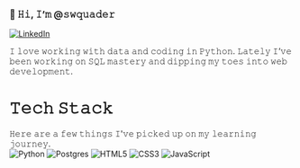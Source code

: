 ### 👋 𝙷𝚒, 𝙸’𝚖 @𝚜𝚠𝚚𝚞𝚊𝚍𝚎𝚛
[<img alt="LinkedIn" src="https://img.shields.io/badge/linkedin-%230077B5.svg?style=for-the-badge&logo=linkedin&logoColor=white"/>](https://www.linkedin.com/in/syeda-w-quader/)

𝙸 𝚕𝚘𝚟𝚎 𝚠𝚘𝚛𝚔𝚒𝚗𝚐 𝚠𝚒𝚝𝚑 𝚍𝚊𝚝𝚊 𝚊𝚗𝚍 𝚌𝚘𝚍𝚒𝚗𝚐 𝚒𝚗 𝙿𝚢𝚝𝚑𝚘𝚗. 𝙻𝚊𝚝𝚎𝚕𝚢 𝙸’𝚟𝚎 𝚋𝚎𝚎𝚗 𝚠𝚘𝚛𝚔𝚒𝚗𝚐 𝚘𝚗 𝚂𝚀𝙻 𝚖𝚊𝚜𝚝𝚎𝚛𝚢 𝚊𝚗𝚍 𝚍𝚒𝚙𝚙𝚒𝚗𝚐 𝚖𝚢 𝚝𝚘𝚎𝚜 𝚒𝚗𝚝𝚘 𝚠𝚎𝚋 𝚍𝚎𝚟𝚎𝚕𝚘𝚙𝚖𝚎𝚗𝚝.

# 𝚃𝚎𝚌𝚑 𝚂𝚝𝚊𝚌𝚔
𝙷𝚎𝚛𝚎 𝚊𝚛𝚎 𝚊 𝚏𝚎𝚠 𝚝𝚑𝚒𝚗𝚐𝚜 𝙸'𝚟𝚎 𝚙𝚒𝚌𝚔𝚎𝚍 𝚞𝚙 𝚘𝚗 𝚖𝚢 𝚕𝚎𝚊𝚛𝚗𝚒𝚗𝚐 𝚓𝚘𝚞𝚛𝚗𝚎𝚢.
<br>
<img alt="Python" src="https://img.shields.io/badge/python-%2314354C.svg?style=for-the-badge&logo=python&logoColor=white"/>
<img alt="Postgres" src ="https://img.shields.io/badge/postgres-%23316192.svg?style=for-the-badge&logo=postgresql&logoColor=white"/>
<img alt="HTML5" src="https://img.shields.io/badge/html5-%23E34F26.svg?style=for-the-badge&logo=html5&logoColor=white"/>
<img alt="CSS3" src="https://img.shields.io/badge/css3-%231572B6.svg?style=for-the-badge&logo=css3&logoColor=white"/>
<img alt="JavaScript" src="https://img.shields.io/badge/javascript-%23323330.svg?style=for-the-badge&logo=javascript&logoColor=%23F7DF1E"/>
